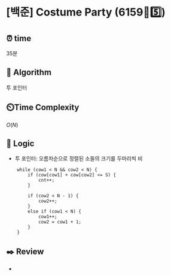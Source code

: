 # [백준] Costume Party (6159🩶5️⃣)

## ⏰  **time**

35분

## :pushpin: **Algorithm**

투 포인터

## ⏲️**Time Complexity**

$O(N)$

## :round_pushpin: **Logic**

- 투 포인터: 오름차순으로 정렬된 소들의 크기를 두마리씩 비
```
	while (cow1 < N && cow2 < N) {
		if (cow[cow1] + cow[cow2] <= S) {
			cnt++;
		}

		if (cow2 < N - 1) {
			cow2++;
		}
		else if (cow1 < N) {
			cow1++;
			cow2 = cow1 + 1;
		}
	}
```
  

## :black_nib: **Review**

- 
